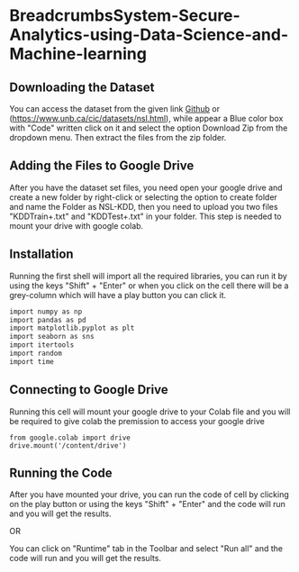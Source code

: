 # BreadcrumbsSystem-Secure-Analytics-using-Data-Science-and-Machine-learning
## Downloading the Dataset
You can access the dataset from the given link [Github](https://github.com/defcom17/NSL_KDD) or (https://www.unb.ca/cic/datasets/nsl.html), while appear a Blue color box with "Code" written click on it and select the option Download Zip from the dropdown menu. Then extract the files from the zip folder.

## Adding the Files to Google Drive

After you have the dataset set files, you need open your google drive and create a new folder by right-click or selecting the option to create folder and name the Folder as NSL-KDD, then you need to upload you two files "KDDTrain+.txt" and "KDDTest+.txt" in your folder. This step is needed to mount your drive with google colab.

## Installation

Running the first shell will import all the required libraries, you can run it by using the keys "Shift" + "Enter" or when you click on the cell there will be a grey-column which will have a play button you can click it.

```bash
import numpy as np
import pandas as pd
import matplotlib.pyplot as plt
import seaborn as sns
import itertools
import random
import time
```

## Connecting to Google Drive

Running this cell will mount your google drive to your Colab file and you will be required to give colab the premission to access your google drive

```
from google.colab import drive
drive.mount('/content/drive')
```

## Running the Code

After you have mounted your drive, you can run the code of cell by clicking on the play button or using the keys "Shift" + "Enter" and the code will run and you will get the results.

OR

You can click on "Runtime" tab in the Toolbar and select "Run all" and the code will run and you will get the results.
